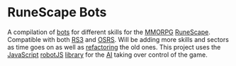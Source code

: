 # RuneScape Bots

A compilation of [bots](https://en.wikipedia.org/wiki/Internet_bot) for different skills for the [MMORPG](https://en.wikipedia.org/wiki/Massively_multiplayer_online_role-playing_game) [RuneScape](https://play.runescape.com/). Compatible with both [RS3](https://store.steampowered.com/app/1343400/RuneScape/) and [OSRS](https://oldschool.runescape.com/). Will be adding more skills and sectors as time goes on as well as [refactoring](https://en.wikipedia.org/wiki/Code_refactoring) the old ones. This project uses the [JavaScript](https://www.javascript.com/) [robotJS](http://robotjs.io/) [library](https://en.wikipedia.org/wiki/Library_(computing)) for the [AI](https://www.sas.com/en_us/insights/analytics/what-is-artificial-intelligence.html) taking over control of the game.
